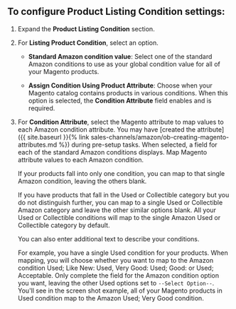 
## To configure Product Listing Condition settings:

1. Expand the **Product Listing Condition** section.

1. For **Listing Product Condition**, select an option.

    - **Standard Amazon condition value**: Select one of the standard Amazon conditions to use as your global condition value for all of your Magento products.

    - **Assign Condition Using Product Attribute**: Choose when your Magento catalog contains products in various conditions. When this option is selected, the **Condition Attribute** field enables and is required.

1. For **Condition Attribute**, select the Magento attribute to map values to each Amazon condition attribute. You may have [created the attribute]({{ site.baseurl }}{% link sales-channels/amazon/ob-creating-magento-attributes.md %}) during pre-setup tasks. When selected, a field for each of the standard Amazon conditions displays. Map Magento attribute values to each Amazon condition.

   If your products fall into only one condition, you can map to that single Amazon condition, leaving the others blank.

   If you have products that fall in the Used or Collectible category but you do not distinguish further, you can map to a single Used or Collectible Amazon category and leave the other similar options blank. All your Used or Collectible conditions will map to the single Amazon Used or Collectible category by default.

   You can also enter additional text to describe your conditions.

   For example, you have a single Used condition for your products. When mapping, you will choose whether you want to map to the Amazon condition Used; Like New: Used, Very Good: Used; Good: or Used; Acceptable. Only complete the field for the Amazon condition option you want, leaving the other Used options set to `--Select Option--`. You'll see in the screen shot example, all of your Magento products in Used condition map to the Amazon Used; Very Good condition.
